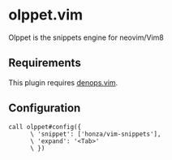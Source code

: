 # olppet.vim

Olppet is the snippets engine for neovim/Vim8

## Requirements

This plugin requires [denops.vim](https://github.com/vim-denops/denops.vim).


## Configuration

```vim
call olppet#config({
      \ 'snippet': ['honza/vim-snippets'],
      \ 'expand': '<Tab>'
      \ })

```
